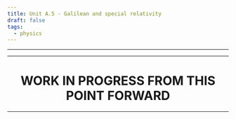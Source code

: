 ```yaml
---
title: Unit A.5 - Galilean and special relativity
draft: false
tags:
  - physics
---
```

---

---

<h1 style="text-align:center">WORK IN PROGRESS FROM THIS POINT FORWARD</h1>

---
